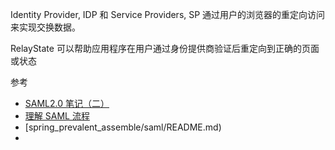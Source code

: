 Identity Provider, IDP 和 Service Providers, SP 通过用户的浏览器的重定向访问来实现交换数据。

RelayState 可以帮助应用程序在用户通过身份提供商验证后重定向到正确的页面或状态

参考
- [SAML2.0 笔记（二）](https://blog.csdn.net/CoffeeAndIce/article/details/127957055)
- [理解 SAML 流程](https://docs.authing.co/v2/concepts/saml/saml-flow.html)
- [spring_prevalent_assemble/saml/README.md)
- 